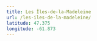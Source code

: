 ```yaml
---
title: Les Îles-de-la-Madeleine
url: /les-iles-de-la-madeleine/
latitude: 47.375
longitude: -61.873
---
```

